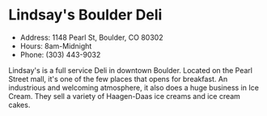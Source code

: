 # Lindsay's Boulder Deli

* Address: 1148 Pearl St, Boulder, CO  80302
* Hours: 8am-Midnight
* Phone: (303) 443-9032


Lindsay's is a full service Deli in downtown Boulder. Located on the Pearl Street mall, it's one of the few places that opens for breakfast. An industrious and welcoming atmosphere, it also does a huge business in Ice Cream. They sell a variety of Haagen-Daas ice creams and ice cream cakes.
